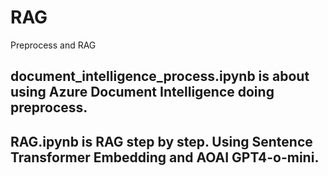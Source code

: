 # RAG
Preprocess and RAG

## document_intelligence_process.ipynb is about using Azure Document Intelligence doing preprocess.
## RAG.ipynb is RAG step by step. Using Sentence Transformer Embedding and AOAI GPT4-o-mini.
